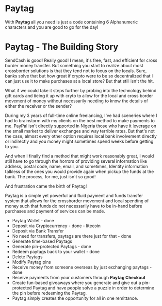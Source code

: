 # Paytag

With **Paytag** all you need is just a code containing 6 Alphanumeric characters and you are good to go for the day!

# Paytag - The Building Story

SendCash is good! Really good! I mean, it's free, fast, and efficient for cross border money transfer. But something you start to realize about most crossborder solutions is that they tend not to focus on the locals. Sure, banks solve that but how great if crypto were to be so decentralized that I can just use it to make purchases at a local store?
But that still isn't the hit.

What if we could take it steps further by probing into the technology behind gift cards and tieing it up with cryto to allow for the local and cross border movement of money without necessarily needing to know the details of either the receiver or the sender?

During my 3 years of full-time online freelancing, I've had sceneries where I had to brainstorm with my clients on the best method to make payments to me. PayPal isn't directly supported in Nigeria those who have it leverage on the small market to deliver exchanges and way terrible rates. But that's not the case, almost every other option requires local bank involvement directly or indirectly and you money might sometimes spend weeks before getting to you.

And when I finally find a method that might work reasonably great, I would still have to go through the horrors of providing several information like address, postal code, name, email, and sometimes, Identity information talkless of the ones you would provide again when pickup the funds at the bank. The process, for me, just isn't so good!

And frustration came the birth of Paytag!

Paytag is a simple yet powerful and fluid payment and funds transfer system that allows for the crossborder movement and local spending of money such that funds do not necessarily have to be in-hand before purchases and payment of services can be made.

- Paytag Wallet - done
- Deposit via Cryptocurrency - done - litecoin
- Deposit via Bank Transfer
- No need for transfers, paytags are there just for that - done
- Generate time-based Paytags
- Generate pin-protected Paytags - done
- Redeem paytags back to your wallet - done
- Delete Paytags
- Modify Paytag pins
- Receive money from someone overseas by just exchanging paytags - done
- Receive payments from your customers through **Paytag Checkout**
- Create fun-based giveaways where you generate and give out a pin-protected Paytag and have people solve a puzzle in order to determine the pin before redeeming the Paytag.
- Paytag simply creates the opportunity for all in one remittance.
